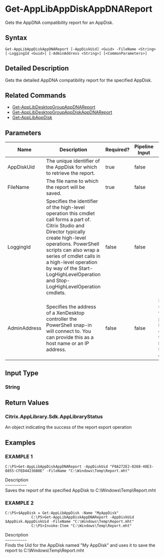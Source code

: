 ﻿# Get-AppLibAppDiskAppDNAReport

   Gets the AppDNA compatibility report for an AppDisk.

## Syntax
```
Get-AppLibAppDiskAppDNAReport [-AppDiskUid] <Guid> -FileName <String> [-LoggingId <Guid>] [-AdminAddress <String>] [<CommonParameters>]
```

## Detailed Description
   Gets the detailed AppDNA compatibility report for the specified AppDisk.

## Related Commands
  * [Get-AppLibDesktopGroupAppDNAReport](Get-AppLibDesktopGroupAppDNAReport.html)
  * [Get-AppLibDesktopGroupAppDiskAppDNAReport](Get-AppLibDesktopGroupAppDiskAppDNAReport.html)
  * [Get-AppLibAppDisk](Get-AppLibAppDisk.html)
## Parameters

| Name   | Description | Required? | Pipeline Input | Default Value |
| --- | --- | --- | --- | --- |
| AppDiskUid | The unique identifier of the AppDisk for which to retrieve the report. | true | false |  |
| FileName | The file name to which the report will be saved. | true | false |  |
| LoggingId | Specifies the identifier of the high-level operation this cmdlet call forms a part of. Citrix Studio and Director typically create high-level operations. PowerShell scripts can also wrap a series of cmdlet calls in a high-level operation by way of the Start-LogHighLevelOperation and Stop-LogHighLevelOperation cmdlets. | false | false |  |
| AdminAddress | Specifies the address of a XenDesktop controller the PowerShell snap-in will connect to. You can provide this as a host name or an IP address. | false | false | Localhost. Once a value is provided by any cmdlet, this value becomes the default. |

## Input Type
### String
   
## Return Values
### Citrix.AppLibrary.Sdk.AppLibraryStatus
   An object indicating the success of the report export operation
## Examples

### EXAMPLE 1
```
C:\PS>Get-AppLibAppDiskAppDNAReport -AppDiskUid "F0A272E2-0268-48E3-8855-CFED44236B8E" -FileName "C:\Windows\Temp\Report.mht"
```
   Description<br>-----------<br>Saves the report of the specified AppDisk to C:\Windows\Temp\Report.mht
### EXAMPLE 2
```
C:\PS>$AppDisk = Get-AppLibAppDisk -Name "MyAppDisk"
            C:\PS>Get-AppLibAppDiskAppDNAReport -AppDiskUid $AppDisk.ApppDiskUid -FileName "C:\Windows\Temp\Report.mht"
            C:\PS>Invoke-Item "C:\Windows\Temp\Report.mht"
```
   Description<br>-----------<br>Finds the Uid for the AppDisk named "My AppDisk" and uses it to save the report to C:\Windows\Temp\Report.mht
